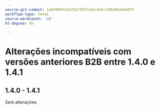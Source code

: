 ```yaml
---
source-git-commit: 1a93998313e7d17f03f1dec4e5c7d6dd6adeb079
workflow-type: tm+mt
source-wordcount: '16'
ht-degree: 0%

---
```

# Alterações incompatíveis com versões anteriores B2B entre 1.4.0 e 1.4.1

## 1.4.0 - 1.4.1

Sem alterações.
